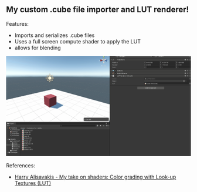 ## My custom .cube file importer and LUT renderer!

Features:
- Imports and serializes .cube files
- Uses a full screen compute shader to apply the LUT
- allows for blending

![screenie](Animation.gif)

References:
- [Harry Alisavakis - My take on shaders: Color grading with Look-up Textures (LUT)](https://halisavakis.com/my-take-on-shaders-color-grading-with-look-up-textures-lut/)
